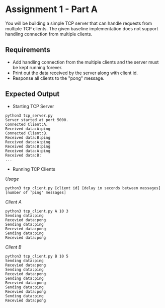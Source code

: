 # Assignment 1 - Part A

You will be building a simple TCP server that can handle requests from multiple TCP clients. The given baseline implementation does not support handling connection from multiple clients.

## Requirements

* Add handling connection from the multiple clients and the server must be kept running forever.
* Print out the data received by the server along with client id.
* Response all clients to the "pong" message.

## Expected Output

* Starting TCP Server

```
python3 tcp_server.py
Server started at port 5000.
Connected Client:A.
Received data:A:ping
Connected Client:B.
Received data:B:ping
Received data:A:ping
Received data:B:ping
Received data:A:ping
Received data:B:
...
```

* Running TCP Clients

_Usage_

```
python3 tcp_client.py [client id] [delay in seconds between messages] [number of 'ping' messages]
```

_Client A_

```
python3 tcp_client.py A 10 3
Sending data:ping
Recevied data:pong
Sending data:ping
Recevied data:pong
Sending data:ping
Recevied data:pong
```

_Client B_

```
python3 tcp_client.py B 10 5
Sending data:ping
Recevied data:pong
Sending data:ping
Recevied data:pong
Sending data:ping
Recevied data:pong
Sending data:ping
Recevied data:pong
Sending data:ping
Recevied data:pong
```